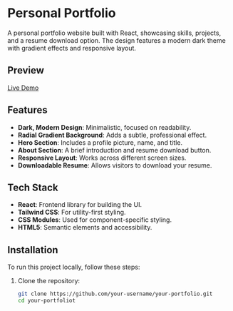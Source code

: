 # Personal Portfolio

A personal portfolio website built with React, showcasing skills, projects, and a resume download option. The design features a modern dark theme with gradient effects and responsive layout.

## Preview

[Live Demo](https://portfolio-five-beta-92.vercel.app/)

## Features

- **Dark, Modern Design**: Minimalistic, focused on readability.
- **Radial Gradient Background**: Adds a subtle, professional effect.
- **Hero Section**: Includes a profile picture, name, and title.
- **About Section**: A brief introduction and resume download button.
- **Responsive Layout**: Works across different screen sizes.
- **Downloadable Resume**: Allows visitors to download your resume.

## Tech Stack

- **React**: Frontend library for building the UI.
- **Tailwind CSS**: For utility-first styling.
- **CSS Modules**: Used for component-specific styling.
- **HTML5**: Semantic elements and accessibility.

## Installation

To run this project locally, follow these steps:

1. Clone the repository:
   ```bash
   git clone https://github.com/your-username/your-portfolio.git
   cd your-portfoliot
